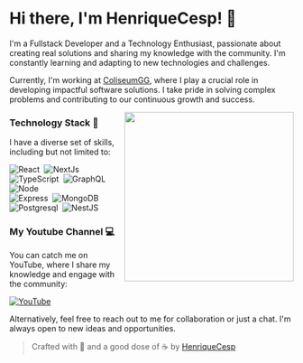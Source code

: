 # Hi there, I'm HenriqueCesp! 👾

I'm a Fullstack Developer and a Technology Enthusiast, passionate about creating real solutions and sharing my knowledge with the community. I'm constantly learning and adapting to new technologies and challenges.

Currently, I'm working at [ColiseumGG](https://coliseum.gg), where I play a crucial role in developing impactful software solutions. I take pride in solving complex problems and contributing to our continuous growth and success.

<img width="300" src="https://lh4.googleusercontent.com/-xdGTklY01qA/UiF8b20d2-I/AAAAAAAAdKM/5yw8RNCw3TM/w400-h300-no/cafe-quentinho.gif" align="right">

### Technology Stack 🚀 

I have a diverse set of skills, including but not limited to:

![React](https://img.shields.io/badge/-React-61DAFB?style=for-the-badge&logo=react&logoColor=444)&nbsp;
![NextJs](https://img.shields.io/badge/-Next.js-000000?style=for-the-badge&logo=next.js&logoColor=white)&nbsp;
![TypeScript](https://img.shields.io/badge/-TypeScript-3178C6?style=for-the-badge&logo=TypeScript&logoColor=white)&nbsp;
![GraphQL](https://img.shields.io/badge/-GraphQL-E434AA?style=for-the-badge&logo=graphql&logoColor=white)&nbsp;
![Node](https://img.shields.io/badge/-Node-339933?style=for-the-badge&logo=node.js&logoColor=white)&nbsp;
<br>
![Express](https://img.shields.io/badge/-Express-000000?style=for-the-badge&logo=express&logoColor=white)&nbsp;
![MongoDB](https://img.shields.io/badge/-MongoDB-47A248?style=for-the-badge&logo=mongodb&logoColor=white)&nbsp;
![Postgresql](https://img.shields.io/badge/-PostgreSQL-4169E1?style=for-the-badge&logo=postgresql&logoColor=white)&nbsp;
![NestJS](https://img.shields.io/badge/-NestJS-E0234E?style=for-the-badge&logo=nestjs&logoColor=white)&nbsp;

### My Youtube Channel 💻 

You can catch me on YouTube, where I share my knowledge and engage with the community:

<a href="https://www.youtube.com/henriquecesp"><img src='https://img.shields.io/badge/-henriquecesp-FF0000?style=for-the-badge&logo=Youtube&logoColor=white'  alt='YouTube'/></a>

Alternatively, feel free to reach out to me for collaboration or just a chat. I'm always open to new ideas and opportunities.

> Crafted with 🖤 and a good dose of ☕ by <a href="https://github.com/henriquecesp/">HenriqueCesp</a>
